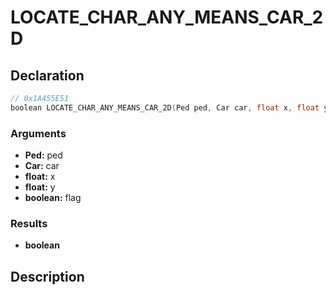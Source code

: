 # LOCATE_CHAR_ANY_MEANS_CAR_2D

## Declaration
```cpp
// 0x1A455E51
boolean LOCATE_CHAR_ANY_MEANS_CAR_2D(Ped ped, Car car, float x, float y, boolean flag);
```

### Arguments
- **Ped:** ped
- **Car:** car
- **float:** x
- **float:** y
- **boolean:** flag

### Results
- **boolean**

## Description
